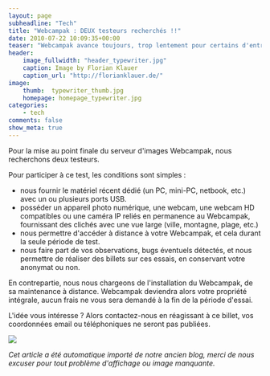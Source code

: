 ```yaml
---
layout: page
subheadline: "Tech"
title: "Webcampak : DEUX testeurs recherchés !!"
date: 2010-07-22 10:09:35+00:00
teaser: "Webcampak avance toujours, trop lentement pour certains d'entre vous qui auraient un besoin immédiat de ce type de produit, mais nous avons fait le choix de prendre le temps, le temps de développer, le temps de laisser pousser l'idée, de tester."
header:
    image_fullwidth: "header_typewriter.jpg"
    caption: Image by Florian Klauer
    caption_url: "http://florianklauer.de/"
image:
    thumb:  typewriter_thumb.jpg
    homepage: homepage_typewriter.jpg
categories:
    - tech
comments: false
show_meta: true
---
```

Pour la mise au point finale du serveur d'images Webcampak, nous recherchons deux testeurs.

Pour participer à ce test, les conditions sont simples :
  * nous fournir le matériel récent dédié (un PC, mini-PC, netbook, etc.) avec un ou plusieurs ports USB.
  * posséder un appareil photo numérique, une webcam, une webcam HD compatibles ou une caméra IP reliés en permanence au Webcampak, fournissant des clichés avec une vue large (ville, montagne, plage, etc.)
  * nous permettre d'accéder à distance à votre Webcampak, et cela durant la seule période de test.
  * nous faire part de vos observations, bugs éventuels détectés, et nous permettre de réaliser des billets sur ces essais, en conservant votre anonymat ou non.

En contrepartie, nous nous chargeons de l'installation du Webcampak, de sa maintenance à distance. Webcampak deviendra alors votre propriété intégrale, aucun frais ne vous sera demandé à la fin de la période d'essai.

L'idée vous intéresse ? Alors contactez-nous en réagissant à ce billet, vos coordonnées email ou téléphoniques ne seront pas publiées.

[![](http://infracom-france.com/blog2/wp-content/uploads/2010/07/eye-300x225.jpg)](http://infracom-france.com/blog2/wp-content/uploads/2010/07/eye.jpg)

_Cet article a été automatique importé de notre ancien blog, merci de nous excuser pour tout problème d'affichage ou image manquante._

